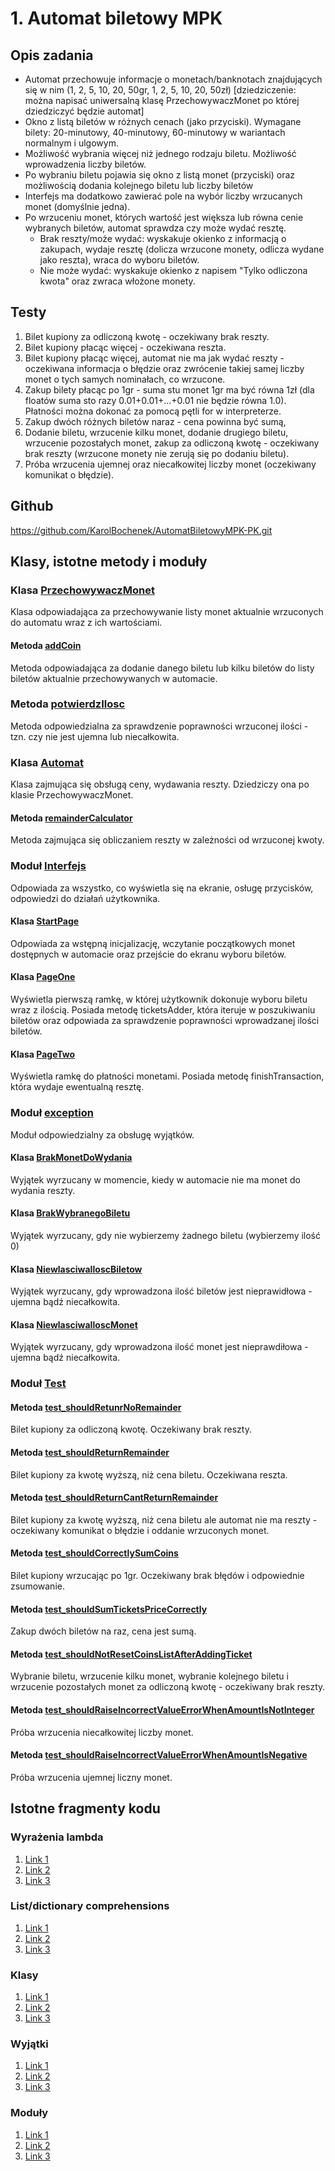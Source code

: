 # 1. Automat biletowy MPK
## Opis zadania 

- Automat przechowuje informacje o monetach/banknotach znajdujących się w nim (1, 2, 5, 10, 20, 50gr, 1, 2, 5, 10, 20, 50zł) [dziedziczenie: można napisać uniwersalną klasę PrzechowywaczMonet po której dziedziczyć będzie automat]
- Okno z listą biletów w różnych cenach (jako przyciski). Wymagane bilety: 20-minutowy, 40-minutowy, 60-minutowy w wariantach normalnym i ulgowym.
- Możliwość wybrania więcej niż jednego rodzaju biletu. Możliwość wprowadzenia liczby biletów.
- Po wybraniu biletu pojawia się okno z listą monet (przyciski) oraz możliwością dodania kolejnego biletu lub liczby biletów
- Interfejs ma dodatkowo zawierać pole na wybór liczby wrzucanych monet (domyślnie jedna).
- Po wrzuceniu monet, których wartość jest większa lub równa cenie wybranych biletów, automat sprawdza czy może wydać resztę.
    - Brak reszty/może wydać: wyskakuje okienko z informacją o zakupach, wydaje resztę (dolicza wrzucone monety, odlicza wydane jako reszta), wraca do wyboru biletów.
    - Nie może wydać: wyskakuje okienko z napisem "Tylko odliczona kwota" oraz zwraca włożone monety. 
    
## Testy
1. Bilet kupiony za odliczoną kwotę - oczekiwany brak reszty.
2. Bilet kupiony płacąc więcej - oczekiwana reszta.
3. Bilet kupiony płacąc więcej, automat nie ma jak wydać reszty - oczekiwana informacja o błędzie oraz zwrócenie takiej samej liczby monet o tych samych nominałach, co wrzucone.
4. Zakup bilety płacąc po 1gr - suma stu monet 1gr ma być równa 1zł (dla floatów suma sto razy 0.01+0.01+...+0.01 nie będzie równa 1.0). Płatności można dokonać za pomocą pętli for w interpreterze.
5. Zakup dwóch różnych biletów naraz - cena powinna być sumą,
6. Dodanie biletu, wrzucenie kilku monet, dodanie drugiego biletu, wrzucenie pozostałych monet, zakup za odliczoną kwotę - oczekiwany brak reszty (wrzucone monety nie zerują się po dodaniu biletu).
7. Próba wrzucenia ujemnej oraz niecałkowitej liczby monet (oczekiwany komunikat o błędzie).

## Github
https://github.com/KarolBochenek/AutomatBiletowyMPK-PK.git


## Klasy, istotne metody i moduły


### Klasa [PrzechowywaczMonet](https://github.com/KarolBochenek/AutomatBiletowyMPK-PK/blob/8b771da09da3f79f4ac7218483b3b444706ce1e3/src/PrzechowywaczMonet.py#L8)
Klasa odpowiadająca za przechowywanie listy monet aktualnie wrzuconych do automatu wraz z ich wartościami.

#### Metoda [addCoin](https://github.com/KarolBochenek/AutomatBiletowyMPK-PK/blob/8b771da09da3f79f4ac7218483b3b444706ce1e3/src/PrzechowywaczMonet.py#L15)
Metoda odpowiadająca za dodanie danego biletu lub kilku biletów do listy biletów aktualnie przechowywanych w automacie.

### Metoda [potwierdzIlosc](https://github.com/KarolBochenek/AutomatBiletowyMPK-PK/blob/8b771da09da3f79f4ac7218483b3b444706ce1e3/src/PrzechowywaczMonet.py#L25)
Metoda odpowiedzialna za sprawdzenie poprawności wrzuconej ilości - tzn. czy nie jest ujemna lub niecałkowita.


### Klasa [Automat](https://github.com/KarolBochenek/AutomatBiletowyMPK-PK/blob/23527f9af7c86dc97d5791002f59bf73e4a155b3/src/Automat.py)
Klasa zajmująca się obsługą ceny, wydawania reszty. Dziedziczy ona po klasie PrzechowywaczMonet.

#### Metoda [remainderCalculator](https://github.com/KarolBochenek/AutomatBiletowyMPK-PK/blob/8b771da09da3f79f4ac7218483b3b444706ce1e3/src/Automat.py#L29)
Metoda zajmująca się obliczaniem reszty w zależności od wrzuconej kwoty.



### Moduł [Interfejs](https://github.com/KarolBochenek/AutomatBiletowyMPK-PK/blob/8b771da09da3f79f4ac7218483b3b444706ce1e3/src/Interfejs.py)
Odpowiada za wszystko, co wyświetla się na ekranie, osługę przycisków, odpowiedzi do działań użytkownika.

#### Klasa [StartPage](https://github.com/KarolBochenek/AutomatBiletowyMPK-PK/blob/8b771da09da3f79f4ac7218483b3b444706ce1e3/src/Interfejs.py#L25)
Odpowiada za wstępną inicjalizację, wczytanie początkowych monet dostępnych w automacie oraz przejście do ekranu wyboru biletów.

#### Klasa [PageOne](https://github.com/KarolBochenek/AutomatBiletowyMPK-PK/blob/8b771da09da3f79f4ac7218483b3b444706ce1e3/src/Interfejs.py#L42)
Wyświetla pierwszą ramkę, w której użytkownik dokonuje wyboru biletu wraz z ilością. Posiada metodę ticketsAdder, która iteruje w poszukiwaniu biletów oraz odpowiada za sprawdzenie poprawności wprowadzanej ilości biletów.

#### Klasa [PageTwo](https://github.com/KarolBochenek/AutomatBiletowyMPK-PK/blob/8b771da09da3f79f4ac7218483b3b444706ce1e3/src/Interfejs.py#L125)
Wyświetla ramkę do płatności monetami. Posiada metodę finishTransaction, która wydaje ewentualną resztę.



### Moduł [exception](https://github.com/KarolBochenek/AutomatBiletowyMPK-PK/tree/main/exception)
Moduł odpowiedzialny za obsługę wyjątków.

#### Klasa [BrakMonetDoWydania](https://github.com/KarolBochenek/AutomatBiletowyMPK-PK/blob/8b771da09da3f79f4ac7218483b3b444706ce1e3/exception/BrakMonetDoWydania.py#L1)
Wyjątek wyrzucany w momencie, kiedy w automacie nie ma monet do wydania reszty.

#### Klasa [BrakWybranegoBiletu](https://github.com/KarolBochenek/AutomatBiletowyMPK-PK/blob/8b771da09da3f79f4ac7218483b3b444706ce1e3/exception/BrakWybranegoBiletu.py#L1)
Wyjątek wyrzucany, gdy nie wybierzemy żadnego biletu (wybierzemy ilość 0)

#### Klasa [NiewlasciwaIloscBiletow](https://github.com/KarolBochenek/AutomatBiletowyMPK-PK/blob/8b771da09da3f79f4ac7218483b3b444706ce1e3/exception/NiewlasciwaIloscBiletow.py#L1)
Wyjątek wyrzucany, gdy wprowadzona ilość biletów jest nieprawidłowa - ujemna bądź niecałkowita.

#### Klasa [NiewlasciwaIloscMonet](https://github.com/KarolBochenek/AutomatBiletowyMPK-PK/blob/8b771da09da3f79f4ac7218483b3b444706ce1e3/exception/NiewlasciwaIloscMonet.py#L1)
Wyjątek wyrzucany, gdy wprowadzona ilość monet jest nieprawdiłowa - ujemna bądź niecałkowita.



### Moduł [Test](https://github.com/KarolBochenek/AutomatBiletowyMPK-PK/blob/8b771da09da3f79f4ac7218483b3b444706ce1e3/src/Test.py)

#### Metoda [test_shouldRetunrNoRemainder](https://github.com/KarolBochenek/AutomatBiletowyMPK-PK/blob/8b771da09da3f79f4ac7218483b3b444706ce1e3/src/Test.py#L13)
Bilet kupiony za odliczoną kwotę. Oczekiwany brak reszty.

#### Metoda [test_shouldReturnRemainder](https://github.com/KarolBochenek/AutomatBiletowyMPK-PK/blob/8b771da09da3f79f4ac7218483b3b444706ce1e3/src/Test.py#L28)
Bilet kupiony za kwotę wyższą, niż cena biletu. Oczekiwana reszta.

#### Metoda [test_shouldReturnCantReturnRemainder](https://github.com/KarolBochenek/AutomatBiletowyMPK-PK/blob/8b771da09da3f79f4ac7218483b3b444706ce1e3/src/Test.py#L49)
Bilet kupiony za kwotę wyższą, niż cena biletu ale automat nie ma reszty - oczekiwany komunikat o błędzie i oddanie wrzuconych monet.

#### Metoda [test_shouldCorrectlySumCoins](https://github.com/KarolBochenek/AutomatBiletowyMPK-PK/blob/8b771da09da3f79f4ac7218483b3b444706ce1e3/src/Test.py#L66)
Bilet kupiony wrzucając po 1gr. Oczekiwany brak błędów i odpowiednie zsumowanie.

#### Metoda [test_shouldSumTicketsPriceCorrectly](https://github.com/KarolBochenek/AutomatBiletowyMPK-PK/blob/8b771da09da3f79f4ac7218483b3b444706ce1e3/src/Test.py#L82)
Zakup dwóch biletów na raz, cena jest sumą.

#### Metoda [test_shouldNotResetCoinsListAfterAddingTicket](https://github.com/KarolBochenek/AutomatBiletowyMPK-PK/blob/8b771da09da3f79f4ac7218483b3b444706ce1e3/src/Test.py#L99)
Wybranie biletu, wrzucenie kilku monet, wybranie kolejnego biletu i wrzucenie pozostałych monet za odliczoną kwotę - oczekiwany brak reszty.

#### Metoda [test_shouldRaiseIncorrectValueErrorWhenAmountIsNotInteger](https://github.com/KarolBochenek/AutomatBiletowyMPK-PK/blob/8b771da09da3f79f4ac7218483b3b444706ce1e3/src/Test.py#L122)
Próba wrzucenia niecałkowitej liczby monet.

#### Metoda [test_shouldRaiseIncorrectValueErrorWhenAmountIsNegative](https://github.com/KarolBochenek/AutomatBiletowyMPK-PK/blob/8b771da09da3f79f4ac7218483b3b444706ce1e3/src/Test.py#L134)
Próba wrzucenia ujemnej liczny monet.


## Istotne fragmenty kodu

### Wyrażenia lambda

1. [Link 1](https://github.com/KarolBochenek/AutomatBiletowyMPK-PK/blob/1fe9eaac1e94ca16dd07649c6ba74f9dd5aa82a9/src/Interfejs.py#L139)
2. [Link 2](https://github.com/KarolBochenek/AutomatBiletowyMPK-PK/blob/1fe9eaac1e94ca16dd07649c6ba74f9dd5aa82a9/src/Interfejs.py#L152)
3. [Link 3](https://github.com/KarolBochenek/AutomatBiletowyMPK-PK/blob/1fe9eaac1e94ca16dd07649c6ba74f9dd5aa82a9/src/Interfejs.py#L155)

### List/dictionary comprehensions

1. [Link 1](https://github.com/KarolBochenek/AutomatBiletowyMPK-PK/blob/1fe9eaac1e94ca16dd07649c6ba74f9dd5aa82a9/src/Interfejs.py#L167)
2. [Link 2](https://github.com/KarolBochenek/AutomatBiletowyMPK-PK/blob/1fe9eaac1e94ca16dd07649c6ba74f9dd5aa82a9/src/Interfejs.py#L170)
3. [Link 3]()

### Klasy

1. [Link 1](https://github.com/KarolBochenek/AutomatBiletowyMPK-PK/blob/1fe9eaac1e94ca16dd07649c6ba74f9dd5aa82a9/src/PrzechowywaczMonet.py)
2. [Link 2](https://github.com/KarolBochenek/AutomatBiletowyMPK-PK/blob/1fe9eaac1e94ca16dd07649c6ba74f9dd5aa82a9/src/Automat.py)
3. [Link 3](https://github.com/KarolBochenek/AutomatBiletowyMPK-PK/blob/1fe9eaac1e94ca16dd07649c6ba74f9dd5aa82a9/src/Interfejs.py#L25)

### Wyjątki

1. [Link 1](https://github.com/KarolBochenek/AutomatBiletowyMPK-PK/blob/1fe9eaac1e94ca16dd07649c6ba74f9dd5aa82a9/exception/NiewlasciwaIloscMonet.py)
2. [Link 2](https://github.com/KarolBochenek/AutomatBiletowyMPK-PK/blob/1fe9eaac1e94ca16dd07649c6ba74f9dd5aa82a9/exception/BrakWybranegoBiletu.py)
3. [Link 3](https://github.com/KarolBochenek/AutomatBiletowyMPK-PK/blob/1fe9eaac1e94ca16dd07649c6ba74f9dd5aa82a9/exception/BrakMonetDoWydania.py)

### Moduły

1. [Link 1](https://github.com/KarolBochenek/AutomatBiletowyMPK-PK/blob/1fe9eaac1e94ca16dd07649c6ba74f9dd5aa82a9/src/Interfejs.py)
2. [Link 2](https://github.com/KarolBochenek/AutomatBiletowyMPK-PK/blob/1fe9eaac1e94ca16dd07649c6ba74f9dd5aa82a9/src/Automat.py)
3. [Link 3](https://github.com/KarolBochenek/AutomatBiletowyMPK-PK/blob/1fe9eaac1e94ca16dd07649c6ba74f9dd5aa82a9/exception)


